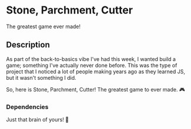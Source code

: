 # Stone, Parchment, Cutter

The greatest game ever made!

## Description

As part of the back-to-basics vibe I've had this week, I wanted build a game; something I've actually never done before. This was the type of project that I noticed a lot of people making years ago as they learned JS, but it wasn't something I did.

So, here is Stone, Parchment, Cutter! The greatest game to ever made. 🎮

### Dependencies

Just that brain of yours! 🧠
